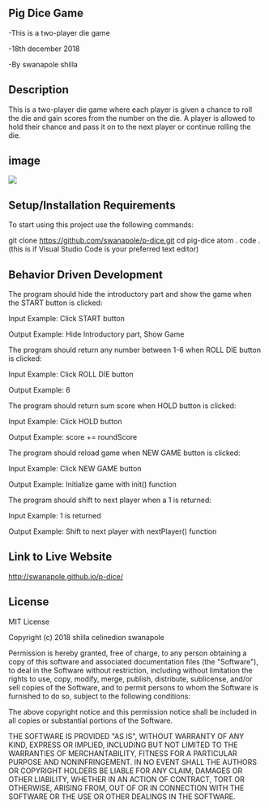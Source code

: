 
## Pig Dice Game
-This is a two-player die game

-18th december 2018

-By swanapole shilla

## Description
This is a two-player die game where each player is given a chance to roll the die and gain scores from the number on the die. A player is allowed to hold their chance and pass it on to the next player or continue rolling the die.

## image
<img src="https://encrypted-tbn0.gstatic.com/images?q=tbn:ANd9GcR7ZKGiZKPH1TWRxxBQNWLY5YDZt4wOnGd7QM59ItNMHgag3zFB">

## Setup/Installation Requirements
To start using this project use the following commands:

git clone https://github.com/swanapole/p-dice.git
cd pig-dice
atom .
code . (this is if Visual Studio Code is your preferred text editor)
## Behavior Driven Development
The program should hide the introductory part and show the game when the START button is clicked:

Input Example: Click START button

Output Example: Hide Introductory part, Show Game

The program should return any number between 1-6 when ROLL DIE button is clicked:

Input Example: Click ROLL DIE button

Output Example: 6

The program should return sum score when HOLD button is clicked:

Input Example: Click HOLD button

Output Example: score += roundScore

The program should reload game when NEW GAME button is clicked:

Input Example: Click NEW GAME button

Output Example: Initialize game with init() function

The program should shift to next player when a 1 is returned:

Input Example: 1 is returned

Output Example: Shift to next player with nextPlayer() function

## Link to Live Website
http://swanapole.github.io/p-dice/

## License
MIT License

Copyright (c) 2018 shilla celinedion swanapole

Permission is hereby granted, free of charge, to any person obtaining a copy of this software and associated documentation files (the "Software"), to deal in the Software without restriction, including without limitation the rights to use, copy, modify, merge, publish, distribute, sublicense, and/or sell copies of the Software, and to permit persons to whom the Software is furnished to do so, subject to the following conditions:

The above copyright notice and this permission notice shall be included in all copies or substantial portions of the Software.

THE SOFTWARE IS PROVIDED "AS IS", WITHOUT WARRANTY OF ANY KIND, EXPRESS OR IMPLIED, INCLUDING BUT NOT LIMITED TO THE WARRANTIES OF MERCHANTABILITY, FITNESS FOR A PARTICULAR PURPOSE AND NONINFRINGEMENT. IN NO EVENT SHALL THE AUTHORS OR COPYRIGHT HOLDERS BE LIABLE FOR ANY CLAIM, DAMAGES OR OTHER LIABILITY, WHETHER IN AN ACTION OF CONTRACT, TORT OR OTHERWISE, ARISING FROM, OUT OF OR IN CONNECTION WITH THE SOFTWARE OR THE USE OR OTHER DEALINGS IN THE SOFTWARE.
